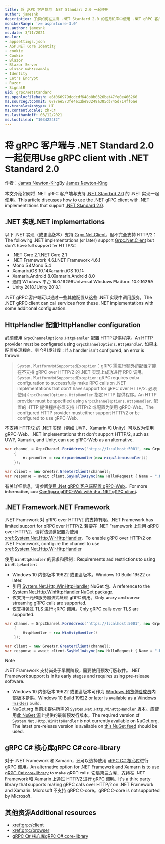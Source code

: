 ```yaml
---
title: 将 gRPC 客户端与 .NET Standard 2.0 一起使用
author: jamesnk
description: 了解如何在支持 .NET Standard 2.0 的应用和库中使用 .NET gRPC 客户端。
monikerRange: '>= aspnetcore-3.0'
ms.author: jamesnk
ms.date: 3/11/2021
no-loc:
- appsettings.json
- ASP.NET Core Identity
- cookie
- Cookie
- Blazor
- Blazor Server
- Blazor WebAssembly
- Identity
- Let's Encrypt
- Razor
- SignalR
uid: grpc/netstandard
ms.openlocfilehash: a6b066979dcdcdf648b8b0326bef47fe0e466266
ms.sourcegitcommit: 07e7ee573fe4e12be93249a385db745d714ff6ae
ms.translationtype: HT
ms.contentlocale: zh-CN
ms.lasthandoff: 03/12/2021
ms.locfileid: "103422482"
---
```

# <a name="use-grpc-client-with-net-standard-20"></a><span data-ttu-id="a266a-103">将 gRPC 客户端与 .NET Standard 2.0 一起使用</span><span class="sxs-lookup"><span data-stu-id="a266a-103">Use gRPC client with .NET Standard 2.0</span></span>

<span data-ttu-id="a266a-104">作者：[James Newton-King](https://twitter.com/jamesnk)</span><span class="sxs-lookup"><span data-stu-id="a266a-104">By [James Newton-King](https://twitter.com/jamesnk)</span></span>

<span data-ttu-id="a266a-105">本文介绍如何将 .NET gRPC 客户端与支持 [.NET Standard 2.0](/dotnet/standard/net-standard) 的 .NET 实现一起使用。</span><span class="sxs-lookup"><span data-stu-id="a266a-105">This article discusses how to use the .NET gRPC client with .NET implementations that support [.NET Standard 2.0](/dotnet/standard/net-standard).</span></span>

## <a name="net-implementations"></a><span data-ttu-id="a266a-106">.NET 实现</span><span class="sxs-lookup"><span data-stu-id="a266a-106">.NET implementations</span></span>

<span data-ttu-id="a266a-107">以下 .NET 实现（或更高版本）支持 [Grpc.Net.Client](https://www.nuget.org/packages/Grpc.Net.Client/)，但不完全支持 HTTP/2：</span><span class="sxs-lookup"><span data-stu-id="a266a-107">The following .NET implementations (or later) support [Grpc.Net.Client](https://www.nuget.org/packages/Grpc.Net.Client/) but don't have full support for HTTP/2:</span></span>

* <span data-ttu-id="a266a-108">.NET Core 2.1</span><span class="sxs-lookup"><span data-stu-id="a266a-108">.NET Core 2.1</span></span>
* <span data-ttu-id="a266a-109">.NET Framework 4.6.1</span><span class="sxs-lookup"><span data-stu-id="a266a-109">.NET Framework 4.6.1</span></span>
* <span data-ttu-id="a266a-110">Mono 5.4</span><span class="sxs-lookup"><span data-stu-id="a266a-110">Mono 5.4</span></span>
* <span data-ttu-id="a266a-111">Xamarin.iOS 10.14</span><span class="sxs-lookup"><span data-stu-id="a266a-111">Xamarin.iOS 10.14</span></span>
* <span data-ttu-id="a266a-112">Xamarin.Android 8.0</span><span class="sxs-lookup"><span data-stu-id="a266a-112">Xamarin.Android 8.0</span></span>
* <span data-ttu-id="a266a-113">通用 Windows 平台 10.0.16299</span><span class="sxs-lookup"><span data-stu-id="a266a-113">Universal Windows Platform 10.0.16299</span></span>
* <span data-ttu-id="a266a-114">Unity 2018.1</span><span class="sxs-lookup"><span data-stu-id="a266a-114">Unity 2018.1</span></span>

<span data-ttu-id="a266a-115">.NET gRPC 客户端可以通过一些其他配置从这些 .NET 实现中调用服务。</span><span class="sxs-lookup"><span data-stu-id="a266a-115">The .NET gRPC client can call services from these .NET implementations with some additional configuration.</span></span>

## <a name="httphandler-configuration"></a><span data-ttu-id="a266a-116">HttpHandler 配置</span><span class="sxs-lookup"><span data-stu-id="a266a-116">HttpHandler configuration</span></span>

<span data-ttu-id="a266a-117">必须使用 `GrpcChannelOptions.HttpHandler` 配置 HTTP 提供程序。</span><span class="sxs-lookup"><span data-stu-id="a266a-117">An HTTP provider must be configured using `GrpcChannelOptions.HttpHandler`.</span></span> <span data-ttu-id="a266a-118">如果未配置处理程序，则会引发错误：</span><span class="sxs-lookup"><span data-stu-id="a266a-118">If a handler isn't configured, an error is thrown:</span></span>

> <span data-ttu-id="a266a-119">`System.PlatformNotSupportedException`：gRPC 需进行额外的配置才能在不支持 gRPC over HTTP/2 的 .NET 实现上成功进行 RPC 调用。</span><span class="sxs-lookup"><span data-stu-id="a266a-119">`System.PlatformNotSupportedException`: gRPC requires extra configuration to successfully make RPC calls on .NET implementations that don't have support for gRPC over HTTP/2.</span></span> <span data-ttu-id="a266a-120">必须使用 `GrpcChannelOptions.HttpHandler` 指定 HTTP 提供程序。</span><span class="sxs-lookup"><span data-stu-id="a266a-120">An HTTP provider must be specified using `GrpcChannelOptions.HttpHandler`.</span></span> <span data-ttu-id="a266a-121">配置的 HTTP 提供程序必须支持 HTTP/2 或配置为使用 gRPC-Web。</span><span class="sxs-lookup"><span data-stu-id="a266a-121">The configured HTTP provider must either support HTTP/2 or be configured to use gRPC-Web.</span></span>

<span data-ttu-id="a266a-122">不支持 HTTP/2 的 .NET 实现（例如 UWP、Xamarin 和 Unity）可以改为使用 gRPC-Web。</span><span class="sxs-lookup"><span data-stu-id="a266a-122">.NET implementations that don't support HTTP/2, such as UWP, Xamarin, and Unity, can use gRPC-Web as an alternative.</span></span>

```csharp
var channel = GrpcChannel.ForAddress("https://localhost:5001", new GrpcChannelOptions
    {
        HttpHandler = new GrpcWebHandler(new HttpClientHandler())
    });

var client = new Greeter.GreeterClient(channel);
var response = await client.SayHelloAsync(new HelloRequest { Name = ".NET" });
```

<span data-ttu-id="a266a-123">有关详细信息，请参阅[使用 .Net gRPC 客户端配置 gRPC-Web](xref:grpc/browser#configure-grpc-web-with-the-net-grpc-client)。</span><span class="sxs-lookup"><span data-stu-id="a266a-123">For more information, see [Configure gRPC-Web with the .NET gRPC client](xref:grpc/browser#configure-grpc-web-with-the-net-grpc-client).</span></span>

## <a name="net-framework"></a><span data-ttu-id="a266a-124">.NET Framework</span><span class="sxs-lookup"><span data-stu-id="a266a-124">.NET Framework</span></span>

<span data-ttu-id="a266a-125">.NET Framework 对 gRPC over HTTP/2 的支持有限。</span><span class="sxs-lookup"><span data-stu-id="a266a-125">.NET Framework has limited support for gRPC over HTTP/2.</span></span> <span data-ttu-id="a266a-126">若要在 .NET Framework 上启用 gRPC over HTTP/2，请将该通道配置为使用 <xref:System.Net.Http.WinHttpHandler>。</span><span class="sxs-lookup"><span data-stu-id="a266a-126">To enable gRPC over HTTP/2 on .NET Framework, configure the channel to use <xref:System.Net.Http.WinHttpHandler>.</span></span>

<span data-ttu-id="a266a-127">使用 `WinHttpHandler` 的要求和限制：</span><span class="sxs-lookup"><span data-stu-id="a266a-127">Requirements and restrictions to using `WinHttpHandler`:</span></span>

* <span data-ttu-id="a266a-128">Windows 10 内部版本 19622 或更高版本。</span><span class="sxs-lookup"><span data-stu-id="a266a-128">Windows 10 Build 19622 or later.</span></span>
* <span data-ttu-id="a266a-129">引用 [System.Net.Http.WinHttpHandler](https://www.nuget.org/packages/System.Net.Http.WinHttpHandler/) NuGet 包。</span><span class="sxs-lookup"><span data-stu-id="a266a-129">A reference to the [System.Net.Http.WinHttpHandler](https://www.nuget.org/packages/System.Net.Http.WinHttpHandler/) NuGet package.</span></span>
* <span data-ttu-id="a266a-130">仅支持一元和服务器流式处理 gRPC 调用。</span><span class="sxs-lookup"><span data-stu-id="a266a-130">Only unary and server streaming gRPC calls are supported.</span></span>
* <span data-ttu-id="a266a-131">仅支持通过 TLS 进行 gRPC 调用。</span><span class="sxs-lookup"><span data-stu-id="a266a-131">Only gRPC calls over TLS are supported.</span></span>

```csharp
var channel = GrpcChannel.ForAddress("https://localhost:5001", new GrpcChannelOptions
    {
        HttpHandler = new WinHttpHandler()
    });

var client = new Greeter.GreeterClient(channel);
var response = await client.SayHelloAsync(new HelloRequest { Name = ".NET" });
```

> [!NOTE]
> <span data-ttu-id="a266a-132">.NET Framework 支持尚处于早期阶段，需要使用预发行版软件。</span><span class="sxs-lookup"><span data-stu-id="a266a-132">.NET Framework support is in its early stages and requires using pre-release software.</span></span>
> * <span data-ttu-id="a266a-133">Windows 10 内部版本 19622 或更高版本可作为 [Windows 预览体验成员](https://insider.windows.com/)内部版本提供。</span><span class="sxs-lookup"><span data-stu-id="a266a-133">Windows 10 Build 19622 or later is available as a [Windows Insiders](https://insider.windows.com/) build.</span></span>
> * <span data-ttu-id="a266a-134">NuGet.org 当前未提供所需的 `System.Net.Http.WinHttpHandler` 版本。应使用[此 NuGet 源](https://pkgs.dev.azure.com/dnceng/public/_packaging/dotnet6/nuget/v3/index.json)上提供的最新预发行版本。</span><span class="sxs-lookup"><span data-stu-id="a266a-134">The required version of `System.Net.Http.WinHttpHandler` is not currently available on NuGet.org. The latest pre-release version is available on [this NuGet feed](https://pkgs.dev.azure.com/dnceng/public/_packaging/dotnet6/nuget/v3/index.json) should be used.</span></span>

## <a name="grpc-c-core-library"></a><span data-ttu-id="a266a-135">gRPC C# 核心库</span><span class="sxs-lookup"><span data-stu-id="a266a-135">gRPC C# core-library</span></span>

<span data-ttu-id="a266a-136">对于 .NET Framework 和 Xamarin，还可以选择使用 [gRPC C# 核心库](https://grpc.io/docs/languages/csharp/quickstart/)进行 gRPC 调用。</span><span class="sxs-lookup"><span data-stu-id="a266a-136">An alternative option for .NET Framework and Xamarin is to use [gRPC C# core-library](https://grpc.io/docs/languages/csharp/quickstart/) to make gRPC calls.</span></span> <span data-ttu-id="a266a-137">它是第三方库，支持在 .NET Framework 和 Xamarin 上通过 HTTP/2 进行 gRPC 调用。</span><span class="sxs-lookup"><span data-stu-id="a266a-137">It's a third party library that supports making gRPC calls over HTTP/2 on .NET Framework and Xamarin.</span></span> <span data-ttu-id="a266a-138">Microsoft 不支持 gRPC C-core。</span><span class="sxs-lookup"><span data-stu-id="a266a-138">gRPC C-core is not supported by Microsoft.</span></span>

## <a name="additional-resources"></a><span data-ttu-id="a266a-139">其他资源</span><span class="sxs-lookup"><span data-stu-id="a266a-139">Additional resources</span></span>

* <xref:grpc/client>
* <xref:grpc/browser>
* [<span data-ttu-id="a266a-140">gRPC C# 核心库</span><span class="sxs-lookup"><span data-stu-id="a266a-140">gRPC C# core-library</span></span>](https://grpc.io/docs/languages/csharp/quickstart/)
